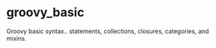 groovy_basic
============

Groovy basic syntax.. statements, collections, closures, categories, and mixins.
